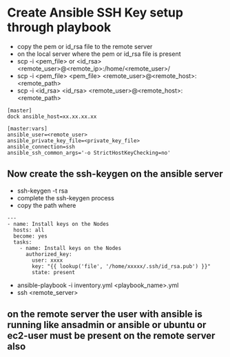 # Create Ansible SSH Key setup through playbook 
- copy the pem or id_rsa file to the remote server
- on the local server where the pem or id_rsa file is present
- scp -i <pem_file> or <id_rsa> <filename> <remote_user>@<remote_ip>:/home/<remote_user>/
- scp -i <pem_file> <pem_file> <remote_user>@<remote_host>:<remote_path>
- scp -i <id_rsa> <id_rsa> <remote_user>@<remote_host>:<remote_path>
```
[master]
dock ansible_host=xx.xx.xx.xx

[master:vars]
ansible_user=<remote_user>
ansible_private_key_file=<private_key_file>
ansible_connection=ssh 
ansible_ssh_common_args='-o StrictHostKeyChecking=no'
```
## Now create the ssh-keygen on the ansible server
- ssh-keygen -t rsa
- complete the ssh-keygen process
- copy the path where <entire file is saved in the key>
```
---
- name: Install keys on the Nodes
  hosts: all
  become: yes
  tasks:
    - name: Install keys on the Nodes
      authorized_key:
        user: xxxx
        key: "{{ lookup('file', '/home/xxxxx/.ssh/id_rsa.pub') }}"
        state: present
```
- ansible-playbook -i inventory.yml <playbook_name>.yml
- ssh <remote_server>
## on the remote server the user with ansible is running like ansadmin or ansible or ubuntu or ec2-user must be present on the remote server also 

